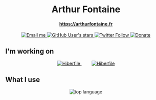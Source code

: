 <h1 align="center">Arthur Fontaine</h1>
<h4 align="center"><a href="https://arthurfontaine.fr">https://arthurfontaine.fr</a></h4>

<p align="center">
  <a href="mailto:0arthur.fontaine@gmail.com" target="_blank" >
      <img alt="Email me" src="https://img.shields.io/badge/Email%20me--lightgrey?style=social&logo=gmail">
  </a>
  <a href="https://github.com/arthur-fontaine?tab=stars" target="_blank" >
    <img alt="GitHub User's stars" src="https://img.shields.io/github/stars/arthur-fontaine?affiliations=OWNER%2CORGANIZATION_MEMBER&style=social">
  </a>
  <a href="https://twitter.com/f_arthr" target="_blank" >
    <img alt="Twitter Follow" src="https://img.shields.io/twitter/follow/f_arthr?style=social">
  </a>
  <a href="https://paypal.me/0arthurfontaine?locale.x=fr_FR" target="_blank">
      <img alt="Donate" src="https://img.shields.io/badge/Donate--lightgrey?style=social&logo=paypal">
  </a>
</p>


## I'm working on

<p align="center" >
  <a href="https://github.com/hiberfile/hiberfile" target="_blank">
     <img alt="Hiberfile" src="https://github-readme-stats.vercel.app/api/pin/?username=hiberfile&repo=hiberfile&theme=github_dark">
  </a>
  &nbsp; &nbsp; &nbsp; &nbsp; 
  <a href="https://github.com/quice/quice" target="_blank">
     <img alt="Hiberfile" src="https://github-readme-stats.vercel.app/api/pin/?username=quice&repo=quice&theme=github_dark">
  </a>
</p>

## What I use

<p align="center">
  <img src="https://github-readme-stats.vercel.app/api/top-langs/?username=arthur-fontaine&layout=compact&theme=github_dark" alt="top language" />
</p>
  
<!--
[![HiberFile repo card](https://github-readme-stats.vercel.app/api/pin/?username=hiberfile&repo=hiberfile)](https://github.com/hiberfile/hiberfile)
[![Quice repo card](https://github-readme-stats.vercel.app/api/pin/?username=quice&repo=quice)](https://github.com/quice/quice)
-->
